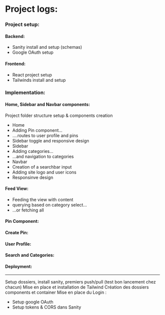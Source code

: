 # Project logs:
### Project setup:
#### Backend:
- Sanity install and setup (schemas)
- Google OAuth setup



#### Frontend:
- React project setup
- Tailwinds install and setup



### Implementation:
#### Home, Sidebar and Navbar components:
Project folder structure setup & components creation
- Home
- Adding Pin component...
- ....routes to user profile and pins
- Sidebar toggle and responsive design
- Sidebar
- Adding categories...
- ...and navigation to categories
- Navbar
- Creation of a searchbar input
- Adding site logo and user icons
- Responsinve design



#### Feed View:
- Feeding the view with content
- querying based on category select...
- ...or fetching all



#### Pin Component:
#### Create Pin:
#### User Profile:
#### Search and Categories:
#### Deployment:




---

Setup dossiers, install sanity, premiers push/pull (test bon lancement chez chacun)
Mise en place et installation de Tailwind
Création des dossiers components et container
Mise en place du Login :
- Setup google OAuth
- Setup tokens & CORS dans Sanity